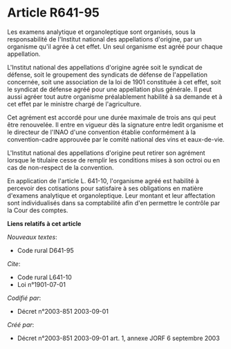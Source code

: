 # Article R641-95

Les examens analytique et organoleptique sont organisés, sous la responsabilité de l'Institut national des appellations
d'origine, par un organisme qu'il agrée à cet effet. Un seul organisme est agréé pour chaque appellation.

L'Institut national des appellations d'origine agrée soit le syndicat de défense, soit le groupement des syndicats de défense
de l'appellation concernée, soit une association de la loi de 1901 constituée à cet effet, soit le syndicat de défense agréé
pour une appellation plus générale. Il peut aussi agréer tout autre organisme préalablement habilité à sa demande et à cet
effet par le ministre chargé de l'agriculture.

Cet agrément est accordé pour une durée maximale de trois ans qui peut être renouvelée. Il entre en vigueur dès la signature
entre ledit organisme et le directeur de l'INAO d'une convention établie conformément à la convention-cadre approuvée par le
comité national des vins et eaux-de-vie.

L'Institut national des appellations d'origine peut retirer son agrément lorsque le titulaire cesse de remplir les conditions
mises à son octroi ou en cas de non-respect de la convention.

En application de l'article L. 641-10, l'organisme agréé est habilité à percevoir des cotisations pour satisfaire à ses
obligations en matière d'examens analytique et organoleptique. Leur montant et leur affectation sont individualisés dans sa
comptabilité afin d'en permettre le contrôle par la Cour des comptes.

**Liens relatifs à cet article**

_Nouveaux textes_:

  - Code rural D641-95

_Cite_:

  - Code rural L641-10
  - Loi n°1901-07-01

_Codifié par_:

  - Décret n°2003-851 2003-09-01

_Créé par_:

  - Décret n°2003-851 2003-09-01 art. 1, annexe JORF 6 septembre 2003
